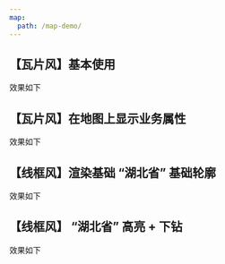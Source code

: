 ```yaml
---
map:
  path: /map-demo/
--- 
```


## 【瓦片风】基本使用

效果如下

<demo src="./01-show-map.vue"
  title="基础使用"
  desc="最基础的使用演示">
</demo>

## 【瓦片风】在地图上显示业务属性

效果如下

<demo src="./02-show-biz-info.vue"
  title="基础使用"
  desc="最基础的使用演示">
</demo>

## 【线框风】渲染基础 “湖北省” 基础轮廓

效果如下

<demo src="./03-geojson-map.vue"
  title="基础使用"
  desc="最基础的使用演示">
</demo>

## 【线框风】 “湖北省” 高亮 + 下钻

效果如下

<demo src="./04-geojson-map.vue"
  title="基础使用"
  desc="最基础的使用演示">
</demo>

